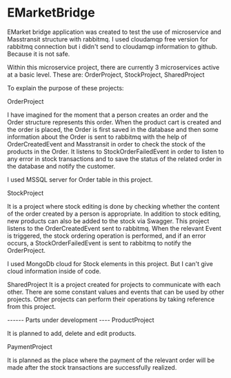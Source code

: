 # EMarketBridge


EMarket bridge application was created to test the use of microservice and Masstransit structure with rabbitmq.
I used cloudamqp free version for rabbitmq connection but i didn't send to cloudamqp information to github. Because it is not safe.

Within this microservice project, there are currently 3 microservices active at a basic level.
These are:
OrderProject,
StockProject,
SharedProject

To explain the purpose of these projects:

OrderProject

I have imagined for the moment that a person creates an order and the Order structure represents this order. When the product cart is created and the order is placed, the Order is first saved in the database and then some information about the Order is sent to rabbitmq with the help of OrderCreatedEvent and Masstransit in order to check the stock of the products in the Order.
It listens to StockOrderFailedEvent in order to listen to any error in stock transactions and to save the status of the related order in the database and notify the customer.

I used MSSQL server for Order table in this project.

StockProject

It is a project where stock editing is done by checking whether the content of the order created by a person is appropriate. In addition to stock editing, new products can also be added to the stock via Swagger. This project listens to the OrderCreatedEvent sent to rabbitmq. When the relevant Event is triggered, the stock ordering operation is performed, and if an error occurs, a StockOrderFailedEvent is sent to rabbitmq to notify the OrderProject.

I used MongoDb cloud for Stock elements in this project. But I can't give cloud information inside of code.

SharedProject
It is a project created for projects to communicate with each other. There are some constant values and events that can be used by other projects. Other projects can perform their operations by taking reference from this project.

------ Parts under development ---- 
ProductProject

It is planned to add, delete and edit products.

PaymentProject

It is planned as the place where the payment of the relevant order will be made after the stock transactions are successfully realized.
